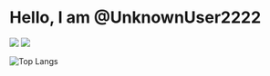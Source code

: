 # Hello, I am @UnknownUser2222
![](https://komarev.com/ghpvc/?username=UnknownUser2222&color=green)
![](https://github-readme-stats.vercel.app/api?username=UnknownUser2222&show_icons=true&line_height=21&show_icons=true&theme=nord)

![Top Langs](https://github-readme-stats.vercel.app/api/top-langs/?username=UnknownUser2222&show_icons=true&layout=compact&theme=nord&count_private=truecount_private=true)
